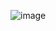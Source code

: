 ![image](https://github.com/valentijnoa/musidesk-leden/assets/74962322/412cfcd3-01a4-469d-ad33-1225ab5f640b)
